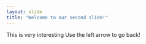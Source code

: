 ```yaml
---
layout: slide
title: "Welcome to our second slide!"
---
```

This is very interesting
Use the left arrow to go back!
